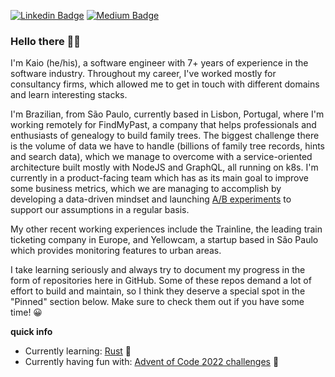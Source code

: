 [![Linkedin Badge](https://img.shields.io/badge/LinkedIn-0077B5?style=for-the-badge&logo=linkedin&logoColor=white)](https://www.linkedin.com/in/kaio-silveira/)
[![Medium Badge](https://img.shields.io/badge/Medium-12100E?style=for-the-badge&logo=medium&logoColor=white)](https://medium.com/@kaiosilveira)

### Hello there 👋🏽

I'm Kaio (he/his), a software engineer with 7+ years of experience in the software industry. Throughout my career, I've worked mostly for consultancy firms, which allowed me to get in touch with different domains and learn interesting stacks.

I'm Brazilian, from São Paulo, currently based in Lisbon, Portugal, where I'm working remotely for FindMyPast, a company that helps professionals and enthusiasts of genealogy to build family trees. The biggest challenge there is the volume of data we have to handle (billions of family tree records, hints and search data), which we manage to overcome with a service-oriented architecture built mostly with NodeJS and GraphQL, all running on k8s. I'm currently in a product-facing team which has as its main goal to improve some business metrics, which we are managing to accomplish by developing a data-driven mindset and launching [A/B experiments](https://github.com/kaiosilveira/ab-testing-web-app) to support our assumptions in a regular basis.

My other recent working experiences include the Trainline, the leading train ticketing company in Europe, and Yellowcam, a startup based in São Paulo which provides monitoring features to urban areas.

I take learning seriously and always try to document my progress in the form of repositories here in GitHub. Some of these repos demand a lot of effort to build and maintain, so I think they deserve a special spot in the "Pinned" section below. Make sure to check them out if you have some time! 😀

**quick info**
- Currently learning: [Rust](https://github.com/kaiosilveira/the-rust-programming-language) 🦀
- Currently having fun with: [Advent of Code 2022 challenges](https://github.com/kaiosilveira/advent-of-code-2022) 🎄
